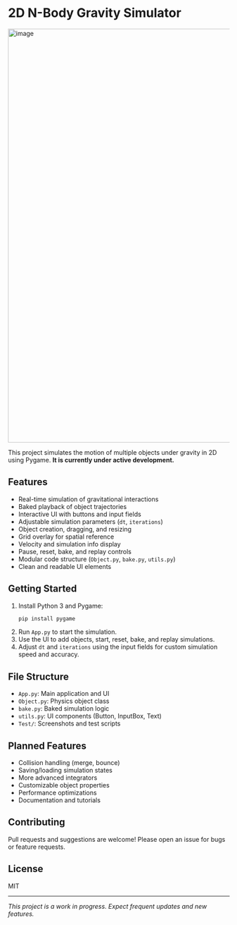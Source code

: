 # 2D N-Body Gravity Simulator

<img width="1602" height="939" alt="image" src="https://github.com/user-attachments/assets/ec201ed5-6605-421a-8875-3c8685a21b4c" />


This project simulates the motion of multiple objects under gravity in 2D using Pygame. **It is currently under active development.**

## Features
- Real-time simulation of gravitational interactions
- Baked playback of object trajectories
- Interactive UI with buttons and input fields
- Adjustable simulation parameters (`dt`, `iterations`)
- Object creation, dragging, and resizing
- Grid overlay for spatial reference
- Velocity and simulation info display
- Pause, reset, bake, and replay controls
- Modular code structure (`Object.py`, `bake.py`, `utils.py`)
- Clean and readable UI elements

## Getting Started
1. Install Python 3 and Pygame:
   ```bash
   pip install pygame
   ```
2. Run `App.py` to start the simulation.
3. Use the UI to add objects, start, reset, bake, and replay simulations.
4. Adjust `dt` and `iterations` using the input fields for custom simulation speed and accuracy.

## File Structure
- `App.py`: Main application and UI
- `Object.py`: Physics object class
- `bake.py`: Baked simulation logic
- `utils.py`: UI components (Button, InputBox, Text)
- `Test/`: Screenshots and test scripts

## Planned Features
- Collision handling (merge, bounce)
- Saving/loading simulation states
- More advanced integrators
- Customizable object properties
- Performance optimizations
- Documentation and tutorials

## Contributing
Pull requests and suggestions are welcome! Please open an issue for bugs or feature requests.

## License
MIT

---

*This project is a work in progress. Expect frequent updates and new features.*

